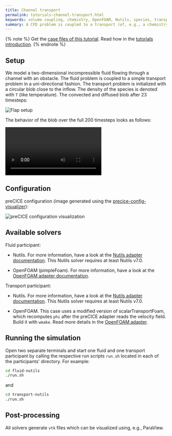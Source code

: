 ```yaml
---
title: Channel transport
permalink: tutorials-channel-transport.html
keywords: volume coupling, chemistry, OpenFOAM, Nutils, species, transport
summary: A CFD problem is coupled to a transport (of, e.g., a chemistry species) in a uni-directional way.
---
```


{% note %}
Get the [case files of this tutorial](https://github.com/precice/tutorials/tree/master/channel-transport). Read how in the [tutorials introduction](https://precice.org/tutorials.html).
{% endnote %}

## Setup

We model a two-dimensional incompressible fluid flowing through a channel with an obstacle. The fluid problem is coupled to a simple transport problem in a uni-directional fashion. The transport problem is initialized with a circular blob close to the inflow. The density of the species is denoted with `T` (like temperature). The convected and diffused blob after 23 timesteps:

![Flap setup](images/tutorials-channel-transport-physics.png)

The behavior of the blob over the full 200 timesteps looks as follows:

<video autoplay loop>
  <source src="images/tutorials-channel-transport-animation.webm" type="video/webm">
  Animation of blob over 200 timesteps.
</video>

## Configuration

preCICE configuration (image generated using the [precice-config-visualizer](https://precice.org/tooling-config-visualization.html)):

![preCICE configuration visualization](images/tutorials-channel-transport-precice-config.png
)

## Available solvers

Fluid participant:

* Nutils. For more information, have a look at the [Nutils adapter documentation](https://precice.org/adapter-nutils.html). This Nutils solver requires at least Nutils v7.0.

* OpenFOAM (pimpleFoam). For more information, have a look at the [OpenFOAM adapter documentation](https://precice.org/adapter-openfoam-overview.html).

Transport participant:

* Nutils. For more information, have a look at the [Nutils adapter documentation](https://precice.org/adapter-nutils.html). This Nutils solver requires at least Nutils v7.0.

* OpenFOAM. This case uses a modified version of scalarTransportFoam, which recomputes `phi` after the preCICE adapter reads the velocity field. Build it with `wmake`. Read more details in the [OpenFOAM adapter](https://precice.org/adapter-openfoam-overview.html).

## Running the simulation

Open two separate terminals and start one fluid and one transport participant by calling the respective run scripts `run.sh` located in each of the participants' directory. For example:

```bash
cd fluid-nutils
./run.sh
```

and

```bash
cd transport-nutils
./run.sh
```

## Post-processing

All solvers generate `vtk` files which can be visualized using, e.g., ParaView.
